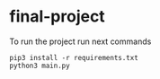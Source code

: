 # final-project

To run the project run next commands

```
pip3 install -r requirements.txt
python3 main.py
```
